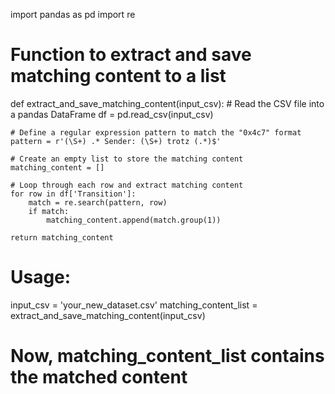 import pandas as pd
import re

# Function to extract and save matching content to a list
def extract_and_save_matching_content(input_csv):
    # Read the CSV file into a pandas DataFrame
    df = pd.read_csv(input_csv)

    # Define a regular expression pattern to match the "0x4c7" format
    pattern = r'(\S+) .* Sender: (\S+) trotz (.*)$'

    # Create an empty list to store the matching content
    matching_content = []

    # Loop through each row and extract matching content
    for row in df['Transition']:
        match = re.search(pattern, row)
        if match:
            matching_content.append(match.group(1))

    return matching_content

# Usage:
input_csv = 'your_new_dataset.csv'
matching_content_list = extract_and_save_matching_content(input_csv)

# Now, matching_content_list contains the matched content

